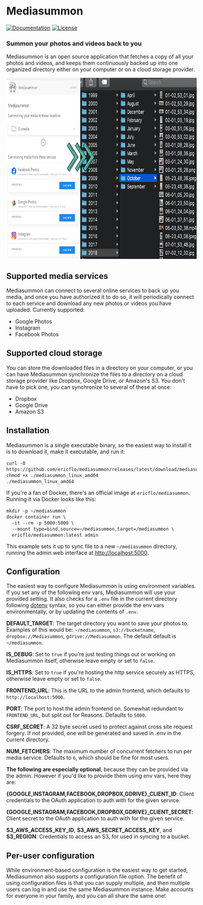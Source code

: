 # Mediasummon

[![Documentation](https://godoc.org/github.com/ericflo/mediasummon?status.svg)](https://godoc.org/github.com/ericflo/mediasummon)
[![License](https://img.shields.io/github/license/ericflo/mediasummon.svg?maxAge=2592000)](https://github.com/ericflo/mediasummon/blob/master/LICENSE.md)

### Summon your photos and videos back to you

Mediasummon is an open source application that fetches a copy of all your
photos and videos, and keeps them continuously backed up into one organized
directory either on your computer or on a cloud storage provider.

<p align="center">
  <img width="800" height="480" src="/admin/static/design/Figure.png?raw=true" />
</p>


## Supported media services

Mediasummon can connect to several online services to back up you media, and
once you have authorized it to do so, it will periodically connect to each
service and download any new photos or videos you have uploaded. Currently
supported:

* Google Photos
* Instagram
* Facebook Photos


## Supported cloud storage

You can store the downloaded files in a directory on your computer, or you can
have Mediasummon synchronize the files to a directory on a cloud storage
provider like Dropbox, Google Drive, or Amazon's S3. You don't have to
pick one, you can synchronize to several of these at once:

* Dropbox
* Google Drive
* Amazon S3


## Installation

Mediasummon is a single executable binary, so the easiest way to install it is
to download it, make it executable, and run it:

```console
curl -O https://github.com/ericflo/mediasummon/releases/latest/download/mediasummon_linux_amd64
chmod +x ./mediasummon_linux_amd64
./mediasummon_linux_amd64
```

If you're a fan of Docker, there's an official image at `ericflo/mediasummon`.
Running it via Docker looks like this:

```console
mkdir -p ~/mediasummon
docker container run \
  -it --rm -p 5000:5000 \
  --mount type=bind,source=~/mediasummon,target=/mediasummon \
  ericflo/mediasummon:latest admin
```

This example sets it up to sync file to a new `~/mediasummon` directory,
running the admin web interface at [http://localhost:5000](http://localhost:5000).


## Configuration

The easiest way to configure Mediasummon is using environment variables. If you
set any of the following env vars, Mediasummon will use your provided setting.
It also checks for a `.env` file in the current directory following
[dotenv](https://github.com/motdotla/dotenv) syntax, so you can either provide
the env vars environmentally, or by updating the contents of `.env`.

**DEFAULT_TARGET**: The target directory you want to save your photos to.
Examples of this would be: `~/mediasummon`, `s3://bucketname`,
`dropbox://Mediasummon`, `gdrive://Mediasummon`. The default default is
`~/mediasummon`.

**IS_DEBUG**: Set to `true` if you're just testing things out or working on
Mediasummon itself, otherwise leave empty or set to `false`.

**IS_HTTPS**: Set to `true` if you're hosting the http service securely as HTTPS,
otherwise leave empty or set to `false`.

**FRONTEND_URL**: This is the URL to the admin frontend, which defaults to
`http://localhost:5000`.

**PORT**: The port to host the admin frontend on. Somewhat redundant to
``FRONTEND_URL``, but split out for Reasons. Defaults to `5000`.

**CSRF_SECRET**: A 32 byte secret used to protect against cross site request
forgery. If not provided, one will be generated and saved in .env in the
current directory.

**NUM_FETCHERS**: The maximum number of concurrent fetchers to run per media
service. Defaults to `6`, which should be fine for most users.

**The following are especially optional**, because they can be provided via the
admin. However if you'd like to provide them using env vars, here they are:

**{GOOGLE,INSTAGRAM,FACEBOOK,DROPBOX,GDRIVE}_CLIENT_ID**: Client credentials to
the OAuth application to auth with for the given service.

**{GOOGLE,INSTAGRAM,FACEBOOK,DROPBOX,GDRIVE}_CLIENT_SECRET**: Client secret to
the OAuth application to auth with for the given service.

**S3_AWS_ACCESS_KEY_ID**, **S3_AWS_SECRET_ACCESS_KEY**, and **S3_REGION**:
Credentials to access an S3, for used in syncing to a bucket.


## Per-user configuration

While environment-based configuration is the easiest way to get started,
Mediasummon also supports a configuration file option. The benefit of using
configuration files is that you can supply multiple, and then multiple
users can log in and use the same Mediasummon instance. Make accounts for
everyone in your family, and you can all share the same one!

